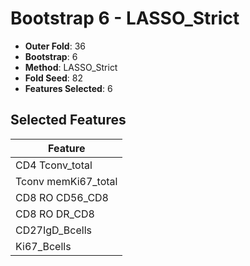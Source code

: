 # Bootstrap 6 - LASSO_Strict

- **Outer Fold**: 36
- **Bootstrap**: 6
- **Method**: LASSO_Strict
- **Fold Seed**: 82
- **Features Selected**: 6

## Selected Features

| Feature |
|---------|
| CD4 Tconv_total |
| Tconv memKi67_total |
| CD8 RO CD56_CD8 |
| CD8 RO DR_CD8 |
| CD27IgD_Bcells |
| Ki67_Bcells |
